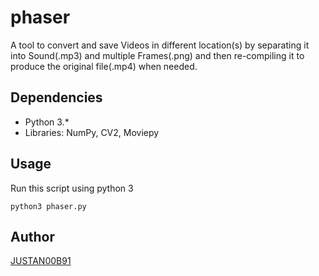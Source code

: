# phaser
A tool to convert and save Videos in different location(s) by separating it into Sound(.mp3) and multiple Frames(.png) and then re-compiling it to produce the original file(.mp4) when needed.

## Dependencies
* Python 3.*
* Libraries: NumPy, CV2, Moviepy

## Usage
Run this script using python 3

```
python3 phaser.py
```

## Author
[JUSTAN00B91](https://github.com/justan00b91)
